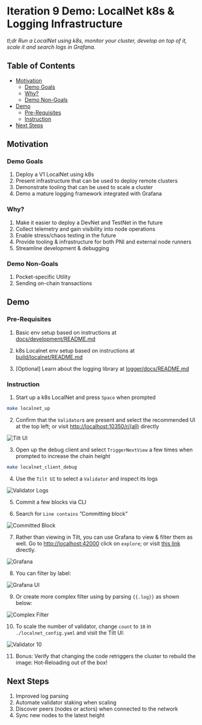 # Iteration 9 Demo: LocalNet k8s & Logging Infrastructure <!-- omit in toc -->

_tl;dr Run a LocalNet using k8s, monitor your cluster, develop on top of it, scale it and search logs in Grafana._

## Table of Contents <!-- omit in toc -->

- [Motivation](#motivation)
  - [Demo Goals](#demo-goals)
  - [Why?](#why)
  - [Demo Non-Goals](#demo-non-goals)
- [Demo](#demo)
  - [Pre-Requisites](#pre-requisites)
  - [Instruction](#instruction)
- [Next Steps](#next-steps)

## Motivation

### Demo Goals

1. Deploy a V1 LocalNet using k8s
2. Present infrastructure that can be used to deploy remote clusters
3. Demonstrate tooling that can be used to scale a cluster
4. Demo a mature logging framework integrated with Grafana

### Why?

1. Make it easier to deploy a DevNet and TestNet in the future
2. Collect telemetry and gain visibility into node operations
3. Enable stress/chaos testing in the future
4. Provide tooling & infrastructure for both PNI and external node runners
5. Streamline development & debugging

### Demo Non-Goals

1. Pocket-specific Utility
2. Sending on-chain transactions

## Demo

### Pre-Requisites

1. Basic env setup based on instructions at [docs/development/README.md](../development/README.md)

2. k8s Localnet env setup based on instructions at [build/localnet/README.md](../../build/localnet/README.md)

3. [Optional] Learn about the logging library at [logger/docs/README.md](../../logger/docs/README.md)

### Instruction

1. Start up a k8s LocalNet and press `Space` when prompted

```bash
make localnet_up
```

2. Confirm that the `Validator`s are present and select the recommended UI at the top left; or visit [http://localhost:10350/r/(all)](<http://localhost:10350/r/(all)>) directly

![Tilt UI](https://user-images.githubusercontent.com/1892194/217139866-f3f4e1e1-5ad7-429e-b26b-15953b59cd49.png)

3. Open up the debug client and select `TriggerNextView` a few times when prompted to increase the chain height

```bash
make localnet_client_debug
```

4. Use the `Tilt UI` to select a `Validator` and inspect its logs

![Validator Logs](https://user-images.githubusercontent.com/1892194/217139864-dbbf15f4-7edd-4089-bd95-2d608bc981b6.png)

5. Commit a few blocks via CLI

6. Search for `Line contains` ”Committing block”

![Committed Block](https://user-images.githubusercontent.com/1892194/217139860-369b6f9b-7827-49e2-9a62-e11f801fa931.png)

7. Rather than viewing in Tilt, you can use Grafana to view & filter them as well. Go to [http://localhost:42000](http://localhost:42000/) click on `explore`; or visit [this link](http://localhost:42000/explore?orgId=1&left=%7B%22datasource%22:%22P8E80F9AEF21F6940%22,%22queries%22:%5B%7B%22refId%22:%22A%22,%22datasource%22:%7B%22type%22:%22loki%22,%22uid%22:%22P8E80F9AEF21F6940%22%7D%7D%5D,%22range%22:%7B%22from%22:%22now-1h%22,%22to%22:%22now%22%7D%7D) directly.

![Grafana](https://user-images.githubusercontent.com/1892194/217139859-f3ad4d0b-1204-4da8-a73b-c6f079d183a1.png)

8. You can filter by label:

![Grafana UI](https://user-images.githubusercontent.com/1892194/217139856-f6bae565-f52f-4b51-8547-b95e3b5dcf3b.png)

9. Or create more complex filter using by parsing `{{.log}}` as shown below:

![Complex Filter](https://user-images.githubusercontent.com/1892194/217146156-8e4556b9-7ea6-4135-87aa-66f33f919d1c.png)

10. To scale the number of validator, change `count` to `10` in `./localnet_config.yaml` and visit the Tilt UI:

![Validator 10](https://user-images.githubusercontent.com/1892194/217139832-f619a317-0993-4f14-99a5-67d371d124f2.png)

11. Bonus: Verify that changing the code retriggers the cluster to rebuild the image: Hot-Reloading out of the box!

## Next Steps

1. Improved log parsing
2. Automate validator staking when scaling
3. Discover peers (nodes or actors) when connected to the network
4. Sync new nodes to the latest height

<!-- GITHUB_WIKI: guides/demos/iteration_9_k8s_localnet_and_logging -->

